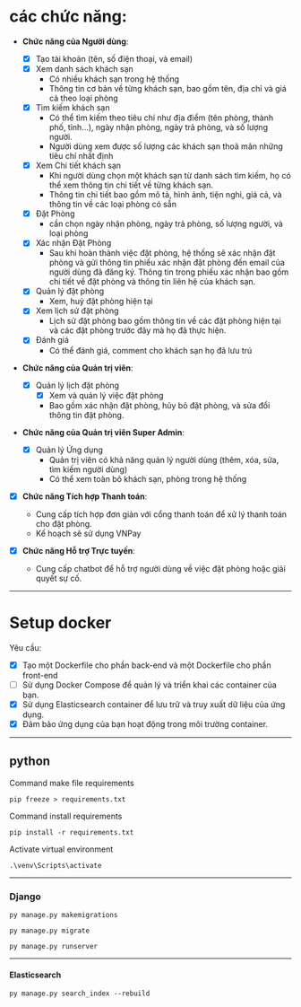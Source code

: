 # các chức năng:

- **Chức năng của Người dùng**:

  - [x] Tạo tài khoản (tên, số điện thoại, và email)
  - [x] Xem danh sách khách sạn
    - Có nhiều khách sạn trong hệ thống
    - Thông tin cơ bản về từng khách sạn, bao gồm tên, địa chỉ và giá cả theo loại phòng
  - [x] Tìm kiếm khách sạn
    - Có thể tìm kiếm theo tiêu chí như địa điểm (tên phòng, thành phố, tỉnh...), ngày nhận phòng, ngày trả phòng,
      và số lượng người.
    - Người dùng xem được số lượng các khách sạn thoã mãn những tiêu chí nhất định
  - [x] Xem Chi tiết khách sạn
    - Khi người dùng chọn một khách sạn từ danh sách tìm kiếm, họ có thể xem thông tin chi tiết về từng khách sạn.
    - Thông tin chi tiết bao gồm mô tả, hình ảnh, tiện nghi, giá cả, và thông tin về các loại phòng có sẵn
  - [x] Đặt Phòng
    - cần chọn ngày nhận phòng, ngày trả phòng, số lượng người, và loại phòng
  - [x] Xác nhận Đặt Phòng
    - Sau khi hoàn thành việc đặt phòng, hệ thống sẽ xác nhận đặt phòng và gửi thông tin phiếu xác nhận đặt phòng
      đến email của người dùng đã đăng ký.
      Thông tin trong phiếu xác nhận bao gồm chi tiết về đặt phòng và thông tin liên hệ của khách sạn.
  - [x] Quản lý đặt phòng
    - Xem, huỷ đặt phòng hiện tại
  - [x] Xem lịch sử đặt phòng
    - Lịch sử đặt phòng bao gồm thông tin về các đặt phòng hiện tại và các đặt phòng trước đây mà họ đã thực hiện.
  - [x] Đánh giá
    - Có thể đánh giá, comment cho khách sạn họ đã lưu trú

- **Chức năng của Quản trị viên**:

  - [x] Quản lý lịch đặt phòng
    - [x] Xem và quản lý việc đặt phòng
    - Bao gồm xác nhận đặt phòng, hủy bỏ đặt phòng, và sửa đổi thông tin đặt phòng.

- **Chức năng của Quản trị viên Super Admin**:

  - [x] Quản lý Ứng dụng
    - Quản trị viên có khả năng quản lý người dùng (thêm, xóa, sửa, tìm kiếm người dùng)
    - Có thể xem toàn bô khách sạn, phòng trong hệ thống

- [x] **Chức năng Tích hợp Thanh toán**:

  - Cung cấp tích hợp đơn giản với cổng thanh toán để xử lý thanh toán cho đặt phòng.
  - Kế hoạch sẽ sử dụng VNPay

- [x] **Chức năng Hỗ trợ Trực tuyến**:
  - Cung cấp chatbot để hỗ trợ người dùng về việc đặt phòng hoặc giải quyết sự cố.

---

# Setup docker

Yêu cầu:

- [x] Tạo một Dockerfile cho phần back-end và một Dockerfile cho phần front-end
- [ ] Sử dụng Docker Compose để quản lý và triển khai các container của bạn.
- [x] Sử dụng Elasticsearch container để lưu trữ và truy xuất dữ liệu của ứng dụng.
- [x] Đảm bảo ứng dụng của bạn hoạt động trong môi trường container.

---

## python

Command make file requirements

```shell
pip freeze > requirements.txt
```

Command install requirements

```shell
pip install -r requirements.txt
```

Activate virtual environment

```shell
.\venv\Scripts\activate
```

---

### Django

```shell
py manage.py makemigrations
```

```shell
py manage.py migrate
```

```shell
py manage.py runserver
```

---

#### Elasticsearch

```shell
py manage.py search_index --rebuild
```
